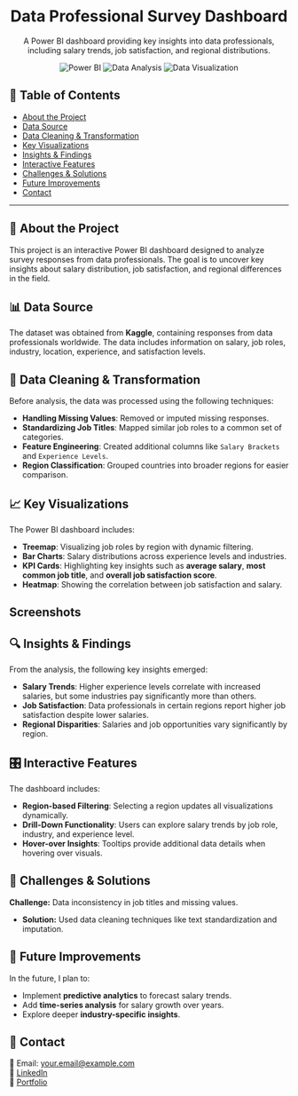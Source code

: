 <div align="center">
  <h1>Data Professional Survey Dashboard</h1>
  
  <p>
    A Power BI dashboard providing key insights into data professionals, including salary trends, job satisfaction, and regional distributions.
  </p>
  
  <!-- Badges -->
  <p>
    <img src="https://img.shields.io/badge/PowerBI-Dashboard-yellow" alt="Power BI" />
    <img src="https://img.shields.io/badge/Data-Analysis-blue" alt="Data Analysis" />
    <img src="https://img.shields.io/badge/Data%20Visualization-green" alt="Data Visualization" />
  </p>
</div>

## 📖 Table of Contents
- [About the Project](#about-the-project)
- [Data Source](#data-source)
- [Data Cleaning & Transformation](#data-cleaning-transformation)
- [Key Visualizations](#key-visualizations)
- [Insights & Findings](#insights-findings)
- [Interactive Features](#interactive-features)
- [Challenges & Solutions](#challenges-solutions)
- [Future Improvements](#future-improvements)
- [Contact](#contact)

---

## 🌟 About the Project
This project is an interactive Power BI dashboard designed to analyze survey responses from data professionals. The goal is to uncover key insights about salary distribution, job satisfaction, and regional differences in the field.

## 📊 Data Source
The dataset was obtained from **Kaggle**, containing responses from data professionals worldwide. The data includes information on salary, job roles, industry, location, experience, and satisfaction levels.

## 🔄 Data Cleaning & Transformation
Before analysis, the data was processed using the following techniques:
- **Handling Missing Values**: Removed or imputed missing responses.
- **Standardizing Job Titles**: Mapped similar job roles to a common set of categories.
- **Feature Engineering**: Created additional columns like `Salary Brackets` and `Experience Levels`.
- **Region Classification**: Grouped countries into broader regions for easier comparison.

## 📈 Key Visualizations
The Power BI dashboard includes:
- **Treemap**: Visualizing job roles by region with dynamic filtering.
- **Bar Charts**: Salary distributions across experience levels and industries.
- **KPI Cards**: Highlighting key insights such as **average salary**, **most common job title**, and **overall job satisfaction score**.
- **Heatmap**: Showing the correlation between job satisfaction and salary.

## Screenshots

## 🔍 Insights & Findings
From the analysis, the following key insights emerged:
- **Salary Trends**: Higher experience levels correlate with increased salaries, but some industries pay significantly more than others.
- **Job Satisfaction**: Data professionals in certain regions report higher job satisfaction despite lower salaries.
- **Regional Disparities**: Salaries and job opportunities vary significantly by region.

## 🎛️ Interactive Features
The dashboard includes:
- **Region-based Filtering**: Selecting a region updates all visualizations dynamically.
- **Drill-Down Functionality**: Users can explore salary trends by job role, industry, and experience level.
- **Hover-over Insights**: Tooltips provide additional data details when hovering over visuals.

## 🚧 Challenges & Solutions
**Challenge:** Data inconsistency in job titles and missing values.
- **Solution:** Used data cleaning techniques like text standardization and imputation.

## 🔮 Future Improvements
In the future, I plan to:
- Implement **predictive analytics** to forecast salary trends.
- Add **time-series analysis** for salary growth over years.
- Explore deeper **industry-specific insights**.

## 🤝 Contact
📧 Email: your.email@example.com  
🔗 [LinkedIn](https://linkedin.com/in/yourprofile)  
📂 [Portfolio](https://yourportfolio.com)

